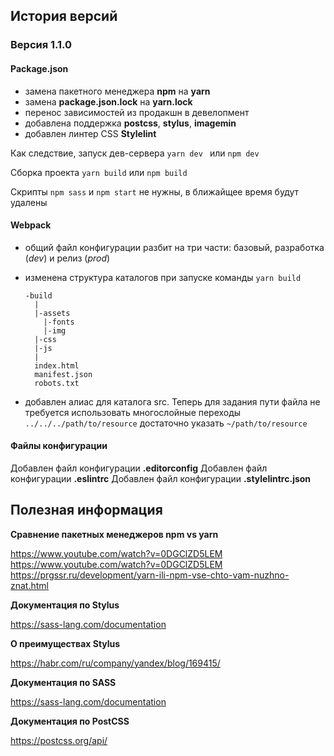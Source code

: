 ## История версий

### Версия 1.1.0

#### **Package.json**

- замена пакетного менеджера **npm** на **yarn**
- замена **package.json.lock** на **yarn.lock**
- перенос зависимостей из продакшн в девелопмент
- добавлена поддержка **postcss**, **stylus**, **imagemin**
- добавлен линтер CSS **Stylelint**

Как следствие, запуск дев-сервера
`yarn dev `
или
`npm dev`

Сборка проекта
`yarn build`
или
`npm build`

Скрипты `npm sass` и `npm start` не нужны, в ближайщее время будут удалены

#### **Webpack**

- общий файл конфигурации разбит на три части: базовый, разработка (_dev_) и релиз (_prod_)
- изменена структура каталогов при запуске команды `yarn build`

      -build
        |
        |-assets
          |-fonts
          |-img
        |-css
        |-js
        |
        index.html
        manifest.json
        robots.txt

- добавлен алиас для каталога src. Теперь для задания пути файла не требуется использовать многослойные переходы
  `../../../path/to/resource`
  достаточно указать
  `~/path/to/resource`

#### **Файлы конфигурации**

Добавлен файл конфигурации **.editorconfig**
Добавлен файл конфигурации **.eslintrc**
Добавлен файл конфигурации **.stylelintrc.json**

## Полезная информация

**Сравнение пакетных менеджеров npm vs yarn**

https://www.youtube.com/watch?v=0DGClZD5LEM
https://www.youtube.com/watch?v=0DGClZD5LEM
https://prgssr.ru/development/yarn-ili-npm-vse-chto-vam-nuzhno-znat.html

**Документация по Stylus**

https://sass-lang.com/documentation

**О преимуществах Stylus**

https://habr.com/ru/company/yandex/blog/169415/

**Документация по SASS**

https://sass-lang.com/documentation

**Документация по PostCSS**

https://postcss.org/api/
